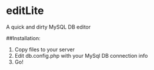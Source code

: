 editLite
========

A quick and dirty MySQL DB editor

##Installation:
1. Copy files to your server
2. Edit db.config.php with your MySql DB connection info
3. Go!
